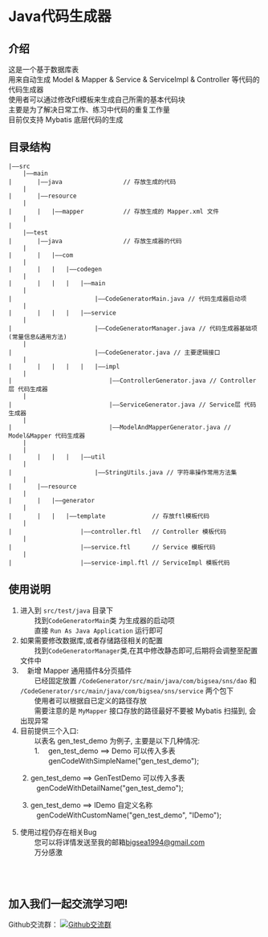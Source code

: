 # Java代码生成器
## 介绍
这是一个基于数据库表<br/>用来自动生成 Model & Mapper & Service & ServiceImpl & Controller 等代码的代码生成器<br/>
使用者可以通过修改Ftl模板来生成自己所需的基本代码块<br/>
主要是为了解决日常工作、练习中代码的重复工作量<br/>
目前仅支持 Mybatis 底层代码的生成

## 目录结构
```
|——src	
	|——main                                             
|		|——java					// 存放生成的代码
	|
|		|——resource
	|
|		|	|——mapper			// 存放生成的 Mapper.xml 文件
	|
|
	|——test
|		|——java					// 存放生成器的代码
	|
|		|	|——com
	|
|		|	|	|——codegen
	|
|		|	|	|	|——main
	|
|						|——CodeGeneratorMain.java // 代码生成器启动项
	|
|		|	|	|	|——service
	|
|						|——CodeGeneratorManager.java // 代码生成器基础项 (常量信息&通用方法)
	|
|						|——CodeGenerator.java // 主要逻辑接口
	|
|		|	|	|	|	|——impl
	|
|							|——ControllerGenerator.java // Controller层 代码生成器
	|
|							|——ServiceGenerator.java // Service层 代码生成器
	|
|							|——ModelAndMapperGenerator.java // Model&Mapper 代码生成器
	|
	|
|		|	|	|	|——util
	|
|						|——StringUtils.java // 字符串操作常用方法集
	|
|		|——resource
	|
|		|	|——generator
	|
|		|	|	|——template				// 存放ftl模板代码
	|		
|					|——controller.ftl	// Controller 模板代码
	|		
|					|——service.ftl		// Service 模板代码
	|		
|					|——service-impl.ftl	// ServiceImpl 模板代码
```

## 使用说明
1.  进入到 `src/test/java` 目录下<br />
　　找到`CodeGeneratorMain`类 为生成器的启动项<br />
　　直接 `Run As Java Application` 运行即可<br />
2.  如果需要修改数据库,或者存储路径相关的配置<br>
　　找到`CodeGeneratorManager`类,在其中修改静态即可,后期将会调整至配置文件中<br />
3. 　新增 Mapper 通用插件&分页插件<br />
　　已经固定放置 `/CodeGenerator/src/main/java/com/bigsea/sns/dao` 和 `/CodeGenerator/src/main/java/com/bigsea/sns/service` 两个包下<br />
　　使用者可以根据自已定义的路径存放<br/>
　　需要注意的是 `MyMapper` 接口存放的路径最好不要被 Mybatis 扫描到, 会出现异常<br />
4.  目前提供三个入口:<br/>
　　以表名 gen_test_demo 为例子, 主要是以下几种情况:<br/>
　　1. 　gen_test_demo ==> Demo 可以传入多表<br/>
　　　　genCodeWithSimpleName("gen_test_demo");<br/>
 		
　　2.  gen_test_demo ==> GenTestDemo 可以传入多表<br/>
　　　　genCodeWithDetailName("gen_test_demo");<br/>
	 
　　3.  gen_test_demo ==> IDemo 自定义名称<br/>
　　　　genCodeWithCustomName("gen_test_demo", "IDemo");<br/>

5.  使用过程仍存在相关Bug<br />
　　您可以将详情发送至我的邮箱<a href="mailto:bigsea1994@gmail.com">bigsea1994@gmail.com</a><br />
　　万分感激

<br /><br />

## 加入我们一起交流学习吧!
<div class="text-center">
	Github交流群：
	<a target="_blank" href="//shang.qq.com/wpa/qunwpa?idkey=fc6d021a1e1d1155847180863178d3b8111783f33abf6cfda0efe998e209a454"><img border="0" src="https://github.com/zhaohaihao/Java-Design-Patterns/blob/master/group.png" alt="Github交流群" title="Github交流群"></a>
</div>